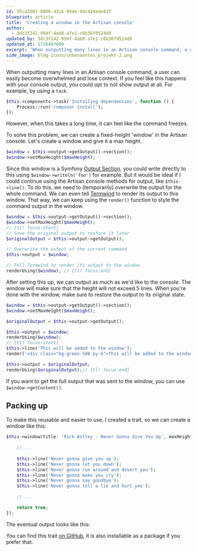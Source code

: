 ```yaml
---
id: 55cd3502-0886-43c6-99de-9dc424ede83f
blueprint: article
title: 'Creating a window in the Artisan console'
author:
  - 3dc3f142-994f-4ab8-a7e1-c6b36f0524d0
updated_by: 3dc3f142-994f-4ab8-a7e1-c6b36f0524d0
updated_at: 1726497660
excerpt: 'When outputting many lines in an Artisan console command, a user can easily become overwhelmed and lose context. Creating a window can solve this problem.'
side_image: blog-icons/unbenanntes_projekt-2.png
---
```

When outputting many lines in an Artisan console command, a user can easily become overwhelmed and lose context. If you feel like this happens with your console output, you could opt to not show output at all. For example, by using a `task`.

```php
$this->components->task('Installing dependencies', function () {
 	Process::run('composer install'); 
});
```

However, when this takes a long time, it can feel like the command freezes.
 
To solve this problem, we can create a fixed-height 'window' in the Artisan console. Let's create a window and give it a max height.

```php
$window = $this->output->getOutput()->section();
$window->setMaxHeight($maxHeight);
```

Since this window is a Symfony [Output Section](https://symfony.com/doc/current/console.html#output-sections), you could write directly to this using `$window->writeln('foo')` for example. But it would be ideal if I could continue using the Artisan console methods for output, like `$this->line()`. To do this, we need to (temporarily) overwrite the output for the whole command. We can even tell [Termwind](https://github.com/nunomaduro/termwind) to render its output to this window. That way, we can keep using the `render()` function to style the command output in the window.

```php
$window = $this->output->getOutput()->section();
$window->setMaxHeight($maxHeight);
// [tl! focus:start]
// Save the original output to restore it later
$originalOutput = $this->output->getOutput();

// Overwrite the output of the current command
$this->output = $window;

// Tell Termwind to render its output to the window
renderUsing($window); // [tl! focus:end]
```

After setting this up, we can output as much as we'd like to the console. The window will make sure that the height will not exceed 5 lines.
When you're done with the window, make sure to restore the output to its original state.

```php
$window = $this->output->getOutput()->section();
$window->setMaxHeight($maxHeight);

$originalOutput = $this->output->getOutput();

$this->output = $window;
renderUsing($window); 
// [tl! focus:start]
$this->line('This will be added to the window');
render('<div class="bg-green-500 py-6">This will be added to the window as well!</div>');

$this->output = $originalOutput;
renderUsing($originalOutput);// [tl! focus:end]
```

If you want to get the full output that was sent to the window, you can use `$window->getContent()`.

## Packing up

To make this reusable and easier to use, I created a trait, so we can create a window like this:

```php
$this->window(title: 'Rick Astley - Never Gonna Give You Up', maxHeight: 5, callable: function () {
  
  	// ...
  
    $this->line('Never gonna give you up');
    $this->line('Never gonna let you down');
    $this->line('Never gonna run around and desert you');
    $this->line('Never gonna make you cry');
    $this->line('Never gonna say goodbye');
    $this->line('Never gonna tell a lie and hurt you');
	
  	// ...

    return true;
});
```

The eventual output looks like this:

<script async id="asciicast-pgiWJS9TgVju339xnDfxOycM5" src="https://asciinema.org/a/pgiWJS9TgVju339xnDfxOycM5.js"></script>

You can find this trait [on GitHub](https://github.com/rubenvanerk/artisan-window/blob/main/src/Traits/HasWindows.php), it is also installable as a package if you prefer that.